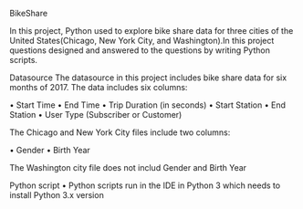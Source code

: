 BikeShare


In this project,  Python used to explore bike share data for three cities of the United States(Chicago, New York City, and Washington).In this project questions designed and answered to the questions by writing Python scripts. 

Datasource
The datasource in this project includes bike share data for six months of 2017. 
The data includes six columns:

• Start Time
• End Time
• Trip Duration (in seconds)
• Start Station
• End Station
• User Type (Subscriber or Customer)

The Chicago and New York City files  include  two columns:

• Gender
• Birth Year

The Washington city file does not includ Gender and Birth Year 

Python script
• Python scripts run in the IDE in Python 3 which needs to install Python 3.x version 
